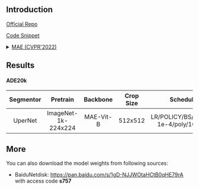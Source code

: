 ## Introduction

<a href="https://github.com/facebookresearch/mae">Official Repo</a>

<a href="https://github.com/SegmentationBLWX/sssegmentation/blob/main/ssseg/modules/models/backbones/mae.py">Code Snippet</a>

<details>
<summary align="left"><a href="https://arxiv.org/pdf/2111.06377.pdf">MAE (CVPR'2022)</a></summary>

```latex
@inproceedings{he2022masked,
    title={Masked autoencoders are scalable vision learners},
    author={He, Kaiming and Chen, Xinlei and Xie, Saining and Li, Yanghao and Doll{\'a}r, Piotr and Girshick, Ross},
    booktitle={Proceedings of the IEEE/CVF Conference on Computer Vision and Pattern Recognition},
    pages={16000--16009},
    year={2022}
}
```

</details>


## Results

#### ADE20k
| Segmentor     | Pretrain               | Backbone              | Crop Size  | Schedule                             | Train/Eval Set  | mIoU   | Download                                                                                                                                                                                                                                                                                                                                                                      |
| :-:           | :-:                    | :-:                   | :-:        | :-:                                  | :-:             | :-:    | :-:                                                                                                                                                                                                                                                                                                                                                                           |
| UperNet       | ImageNet-1k-224x224    | MAE-Vit-B             | 512x512    | LR/POLICY/BS/EPOCH: 1e-4/poly/16/130 | train/val       |        | [cfg](https://raw.githubusercontent.com/SegmentationBLWX/sssegmentation/main/ssseg/configs/mae/upernet_maevitbase_ade20k.py) &#124; [model](https://github.com/SegmentationBLWX/modelstore/releases/download/ssseg_mae/upernet_maevitbase_ade20k.pth) &#124; [log](https://github.com/SegmentationBLWX/modelstore/releases/download/ssseg_mae/upernet_maevitbase_ade20k.log)  |


## More
You can also download the model weights from following sources:
- BaiduNetdisk: https://pan.baidu.com/s/1gD-NJJWOtaHCtB0qHE79rA with access code **s757**